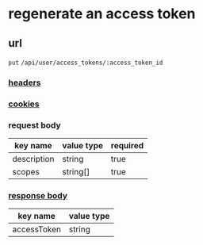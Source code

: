 # regenerate an access token

## url

`put` `/api/user/access_tokens/:access_token_id`

### [headers](../request/headers.html)

### [cookies](../request/cookies.html)

### request body

key name | value type | required
--- | --- | ---
description | string | true
scopes | string[] | true

### [response body](../response.html)

key name | value type
--- | ---
accessToken | string
